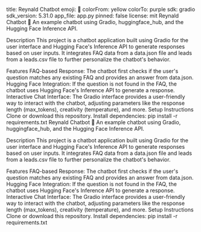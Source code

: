 title: Reynald Chatbot
emoji: 💬
colorFrom: yellow
colorTo: purple
sdk: gradio
sdk_version: 5.31.0
app_file: app.py
pinned: false
license: mit
Reynald Chatbot 💬
An example chatbot using Gradio, huggingface_hub, and the Hugging Face Inference API.

Description
This project is a chatbot application built using Gradio for the user interface and Hugging Face's Inference API to generate responses based on user inputs. It integrates FAQ data from a data.json file and leads from a leads.csv file to further personalize the chatbot's behavior.

Features
FAQ-based Response: The chatbot first checks if the user's question matches any existing FAQ and provides an answer from data.json.
Hugging Face Integration: If the question is not found in the FAQ, the chatbot uses Hugging Face's Inference API to generate a response.
Interactive Chat Interface: The Gradio interface provides a user-friendly way to interact with the chatbot, adjusting parameters like the response length (max_tokens), creativity (temperature), and more.
Setup Instructions
Clone or download this repository.
Install dependencies:
pip install -r requirements.txt
Reynald Chatbot 💬
An example chatbot using Gradio, huggingface_hub, and the Hugging Face Inference API.

Description
This project is a chatbot application built using Gradio for the user interface and Hugging Face's Inference API to generate responses based on user inputs. It integrates FAQ data from a data.json file and leads from a leads.csv file to further personalize the chatbot's behavior.

Features
FAQ-based Response: The chatbot first checks if the user's question matches any existing FAQ and provides an answer from data.json.
Hugging Face Integration: If the question is not found in the FAQ, the chatbot uses Hugging Face's Inference API to generate a response.
Interactive Chat Interface: The Gradio interface provides a user-friendly way to interact with the chatbot, adjusting parameters like the response length (max_tokens), creativity (temperature), and more.
Setup Instructions
Clone or download this repository.
Install dependencies:
pip install -r requirements.txt

